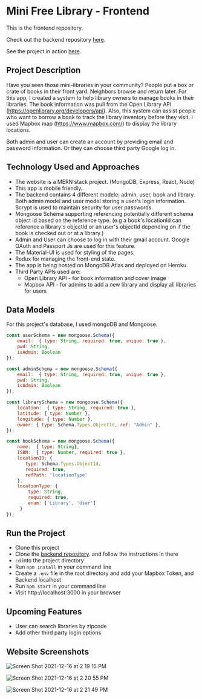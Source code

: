 # Mini Free Library - Frontend

This is the frontend repository.

Check out the backend repository [here](https://github.com/serenalin121/mini-free-library-backend).

See the project in action [here](https://mini-free-library-frontend.herokuapp.com/).

## Project Description
Have you seen those mini-libraries in your community? People put a box or crate of books in their front yard. Neighbors browse and return later. For this app, I created a system to help library owners to manage books in their libraries. The book information was pull from the Open Library API (https://openlibrary.org/developers/api). Also, this system can assist people who want to borrow a book to track the library inventory before they visit. I used Mapbox map (https://www.mapbox.com/) to display the library locations. 

Both admin and user can create an account by providing email and password information. Or they can choose third party Google log in.

## Technology Used and Approaches
- The website is a MERN stack project. (MongoDB, Express, React, Node)
- This app is mobile friendly.
- The backend contains 4 different modele: admin, user, book and library. Both admin model and user model storing a user's login information. Bcrypt is used to maintain security for user passwords.
- Mongoose Schema supporting referencing potentially different schema object id based on the reference type. (e.g a book's locationId can reference a library's objectId or an user's objectId depending on if the book is checked out or at a library.)
- Admin and User can choose to log in with their gmail account. Google OAuth and Passport Js are used for this feature.
- The Material-UI is used for styling of the pages.
- Redux for managing the front-end state.
- The app is being hosted on MongoDB Atlas and deployed on Heroku.
- Third Party APIs used are: 
    - Open Library API - for book information and cover image
    - Mapbox API - for admins to add a new library and display all libraries for users

## Data Models
For this project's database, I used mongoDB and Mongoose.

```javascript
const userSchema = new mongoose.Schema({
    email:  { type: String, required: true, unique: true },
    pwd: String,
    isAdmin: Boolean
});

const adminSchema = new mongoose.Schema({
    email:  { type: String, required: true, unique: true },
    pwd: String,
    isAdmin: Boolean
});

const librarySchema = new mongoose.Schema({
    location:  { type: String, required: true },
    latitude: { type: Number },
    longitude: { type: Number },
    owner: { type: Schema.Types.ObjectId, ref: "Admin" }, 
});

const bookSchema = new mongoose.Schema({
    name:  { type: String},
    ISBN:  { type: Number, required: true },
    locationID: {
       type: Schema.Types.ObjectId,
       required: true,
       refPath: 'locationType'
    },
    locationType: {
        type: String,
        required: true,
        enum: ['Library', 'User']
     }
});

```


## Run the Project
- Clone this project
- Clone the [backend repository](https://github.com/serenalin121/mini-free-library-backend). and follow the instructions in there
- `cd` into the project directory
- Run `npm install` in your command line
- Create a `.env` file in the root directory and add your Mapbox Token, and Backend localhost
- Run `npm start` in your command line
- Visit http://localhost:3000 in your browser


## Upcoming Features
- User can search libraries by zipcode
- Add other third party login options 


## Website Screenshots
![Screen Shot 2021-12-16 at 2 19 15 PM](https://user-images.githubusercontent.com/71234575/146457933-1a504660-3826-4315-9ed7-c1a00e42092f.png)

![Screen Shot 2021-12-16 at 2 20 55 PM](https://user-images.githubusercontent.com/71234575/146457959-2ca7a04d-ccbd-402b-9c6d-b117b96edcb8.png)

![Screen Shot 2021-12-16 at 2 21 49 PM](https://user-images.githubusercontent.com/71234575/146457964-04713af1-5565-4dc6-921d-1e2f2d49f4de.png)

